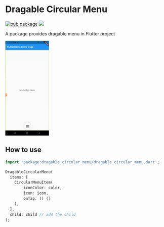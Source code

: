 # Dragable Circular Menu

[![pub package](https://img.shields.io/pub/v/shimmer.svg)](https://pub.dartlang.org/packages/shimmer) ![](https://github.com/hnvn/flutter_shimmer/workflows/unit%20test/badge.svg)

A package provides dragable menu in Flutter project

<p>
    <img src="image/demo.gif" height="300em" />
   
</p> 

## How to use

```dart
import 'package:dragable_circular_menu/dragable_circular_menu.dart';

```

```dart
DragableCircularMenu(
  items: [
    CircularMenuItem(
        iconColor: color,
        icon: icon,
        onTap: () {}
    ),
  ],
  child: child // add the child 
);

``` 